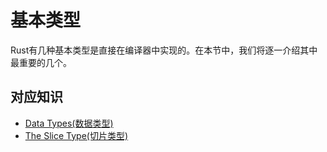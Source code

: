 # 基本类型

Rust有几种基本类型是直接在编译器中实现的。在本节中，我们将逐一介绍其中最重要的几个。

## 对应知识

- [Data Types(数据类型)](https://doc.rust-lang.org/book/ch03-02-data-types.html)
- [The Slice Type(切片类型)](https://doc.rust-lang.org/book/ch04-03-slices.html)
